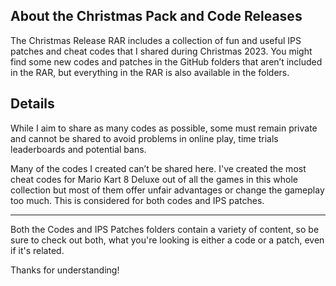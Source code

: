 ## About the Christmas Pack and Code Releases

The Christmas Release RAR includes a collection of fun and useful IPS patches and cheat codes that I shared during Christmas 2023. You might find some new codes and patches in the GitHub folders that aren’t included in the RAR, but everything in the RAR is also available in the folders.

## Details

While I aim to share as many codes as possible, some must remain private and cannot be shared to avoid problems in online play, time trials leaderboards and potential bans. 

Many of the codes I created can’t be shared here. I've created the most cheat codes for Mario Kart 8 Deluxe out of all the games in this whole collection but most of them offer unfair advantages or change the gameplay too much. This is considered for both codes and IPS patches.

---
Both the Codes and IPS Patches folders contain a variety of content, so be sure to check out both, what you're looking is either a code or a patch, even if it's related.

Thanks for understanding!